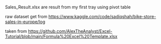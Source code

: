 Sales_Result.xlsx are result from my first tray using pivot table

raw dataset get from https://www.kaggle.com/code/sadiqshah/bike-store-sales-in-europe/log

taken from https://github.com/AlexTheAnalyst/Excel-Tutorial/blob/main/Formula%20Excel%20Template.xlsx
